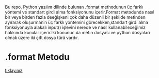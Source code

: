 Bu repo, Python yazılım dilinde bulunan .format methodunun üç farklı yöntemi ve standart girdi alma fonksiyonunu içerir.Format metodunda nasıl bir veya birden fazla deeğişkeni çok daha düzenli bir şekilde metinden ayırarak oluşurmanın üç farklı yöntemini görecekken,standart girdi alma fonksiyonuyla alakalı input() işlevini nerede ve nasıl kullanabileceğimiz hakkında konular içerir.İki konunun da metin dosyası ve python dosyaları olmak üzere iki çift dosya türü vardır.

# .format Metodu
<a href="https://github.com/lenoresdead/.format-ve-standart-girdi-alma-fonksiyonu/blob/88863008b4a9b5ba7f178d6f60e05273356504f9/.format%20Metodu.md">tıklayınız</a>
